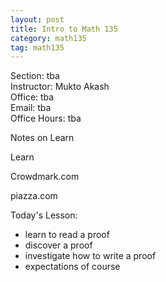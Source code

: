 ```yaml
---
layout: post
title: Intro to Math 135
category: math135
tag: math135
---
```


Section: tba  
Instructor: Mukto Akash    
Office: tba  
Email: tba  
Office Hours: tba  

Notes on Learn

Learn

Crowdmark.com

piazza.com

Today's Lesson:
- learn to read a proof
- discover a proof
- investigate how to write a proof
- expectations of course
